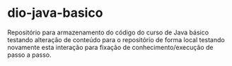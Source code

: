 # dio-java-basico
Repositório para armazenamento do código do curso de Java básico
testando alteração de conteúdo para o repositório de forma local
testando novamente esta interação para fixação de conhecimento/execução de passo a passo.